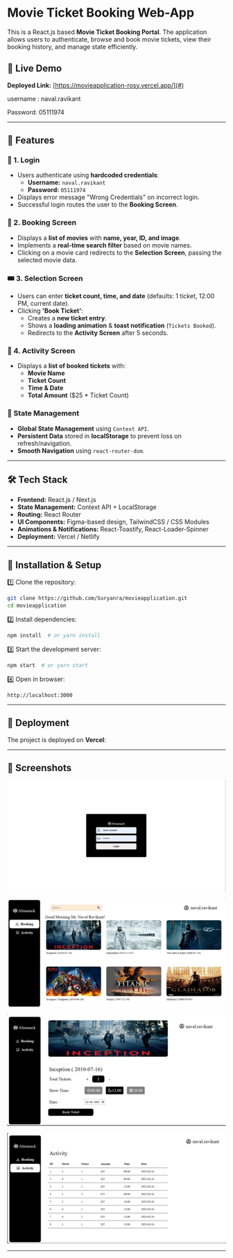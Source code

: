 # Movie Ticket Booking Web-App

This is a React.js based **Movie Ticket Booking Portal**. The application allows users to authenticate, browse and book movie tickets, view their booking history, and manage state efficiently.

## 🚀 Live Demo

**Deployed Link:** [https://movieapplication-rosy.vercel.app/](#)

username : naval.ravikant

Password: 05111974

---

## 📜 Features

### 🔑 1. Login

- Users authenticate using **hardcoded credentials**:
  - **Username:** `naval.ravikant`
  - **Password:** `05111974`
- Displays error message "Wrong Credentials" on incorrect login.
- Successful login routes the user to the **Booking Screen**.

### 🎥 2. Booking Screen

- Displays a **list of movies** with **name, year, ID, and image**.
- Implements a **real-time search filter** based on movie names.
- Clicking on a movie card redirects to the **Selection Screen**, passing the selected movie data.

### 🎟️ 3. Selection Screen

- Users can enter **ticket count, time, and date** (defaults: 1 ticket, 12:00 PM, current date).
- Clicking **'Book Ticket'**:
  - Creates a **new ticket entry**.
  - Shows a **loading animation** & **toast notification** (`Tickets Booked`).
  - Redirects to the **Activity Screen** after 5 seconds.

### 📜 4. Activity Screen

- Displays a **list of booked tickets** with:
  - **Movie Name**
  - **Ticket Count**
  - **Time & Date**
  - **Total Amount** (\$25 \* Ticket Count)

### 🔄 State Management

- **Global State Management** using `Context API`.
- **Persistent Data** stored in **localStorage** to prevent loss on refresh/navigation.
- **Smooth Navigation** using `react-router-dom`.

---

## 🛠️ Tech Stack

- **Frontend:** React.js / Next.js
- **State Management:** Context API + LocalStorage
- **Routing:** React Router
- **UI Components:** Figma-based design, TailwindCSS / CSS Modules
- **Animations & Notifications:** React-Toastify, React-Loader-Spinner
- **Deployment:** Vercel / Netlify

---

## 📜 Installation & Setup

1️⃣ Clone the repository:

```bash
git clone https://github.com/Suryanra/movieapplication.git
cd movieapplication
```

2️⃣ Install dependencies:

```bash
npm install  # or yarn install
```

3️⃣ Start the development server:

```bash
npm start  # or yarn start
```

4️⃣ Open in browser:

```
http://localhost:3000
```

---

## 🚀 Deployment

The project is deployed on **Vercel**:


---

## 📸 Screenshots

![alt text](image.png)

![alt text](image-1.png)

![alt text](image-2.png)

![alt text](image-3.png)


---

